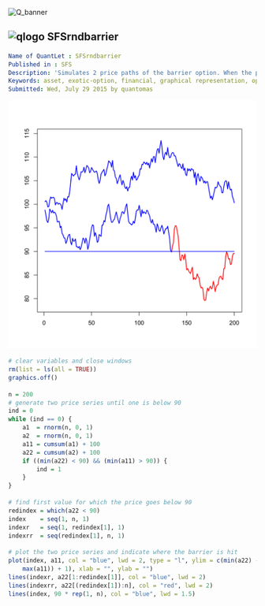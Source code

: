 
![Q_banner](https://github.com/QuantLet/Styleguide-and-Validation-procedure/blob/master/pictures/banner.png)

## ![qlogo](https://github.com/QuantLet/Styleguide-and-Validation-procedure/blob/master/pictures/qloqo.png) **SFSrndbarrier**

```yaml
Name of QuantLet : SFSrndbarrier
Published in : SFS
Description: 'Simulates 2 price paths of the barrier option. When the price hits the barrier (lower path), the option expires worthless.'
Keywords: asset, exotic-option, financial, graphical representation, option, option-price, plot, price, simulation
Submitted: Wed, July 29 2015 by quantomas

```

![Picture1](SFSrndbarrier-1.png)


```r
# clear variables and close windows
rm(list = ls(all = TRUE))
graphics.off()

n = 200
# generate two price series until one is below 90
ind = 0
while (ind == 0) {
    a1  = rnorm(n, 0, 1)
    a2  = rnorm(n, 0, 1)
    a11 = cumsum(a1) + 100
    a22 = cumsum(a2) + 100
    if ((min(a22) < 90) && (min(a11) > 90)) {
        ind = 1
    }
}

# find first value for which the price goes below 90
redindex = which(a22 < 90)
index    = seq(1, n, 1)
indexr   = seq(1, redindex[1], 1)
indexrr  = seq(redindex[1], n, 1)

# plot the two price series and indicate where the barrier is hit
plot(index, a11, col = "blue", lwd = 2, type = "l", ylim = c(min(a22) - 1, max(max(a22), 
    max(a11)) + 1), xlab = "", ylab = "")
lines(indexr, a22[1:redindex[1]], col = "blue", lwd = 2)
lines(indexrr, a22[(redindex[1]):n], col = "red", lwd = 2)
lines(index, 90 * rep(1, n), col = "blue", lwd = 1.5) 

```
